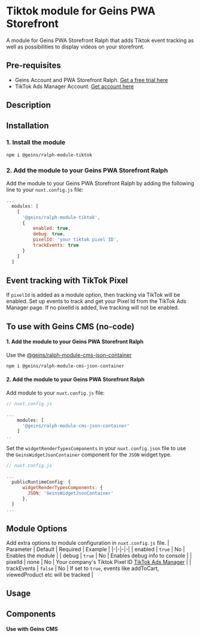 
# Tiktok module for Geins PWA Storefront

A module for Geins PWA Storefront Ralph that adds Tiktok event tracking as well as possibilities to display videos on your storefront.

## Pre-requisites

- Geins Account and PWA Storefront Ralph. [Get a free trial here](https://www.geins.io)
- TikTok Ads Manager Account. [Get account here](https://ads.tiktok.com/i18n/home)

## Description

## Installation

### 1. Install the module

```bash
npm i @geins/ralph-module-tiktok
```

### 2. Add the module to your Geins PWA Storefront Ralph

Add the module to your Geins PWA Storefront Ralph by adding the following line to your `nuxt.config.js` file:

```js
...
  modules: [
    [
      '@geins/ralph-module-tiktok',
      {
          enabled: true,
          debug: true,
          pixelId: 'your tiktok pixel ID',
          trackEvents: true
      }
    ]
  ]
```
## Event tracking with TikTok Pixel

If `pixelId` is added as a module option, then tracking via TikTok will be enabled. Set up events to track and get your Pixel Id from the TikTok Ads Manager page. If no pixelId is added, live tracking will not be enabled.

## To use with Geins CMS (no-code)

#### 1. Add the module to your Geins PWA Storefront Ralph

Use the [@geins/ralph-module-cms-json-container](https://www.npmjs.com/package/@geins/ralph-module-cms-json-container)

```bash
npm i @geins/ralph-module-cms-json-container
```

#### 2. Add the module to your Geins PWA Storefront Ralph

Add module to your `nuxt.config.js` file:

```js
// nuxt.config.js

...
    modules: [
      '@geins/ralph-module-cms-json-container'
    ]
..
```

Set the `widgetRenderTypesComponents` in your `nuxt.config.json` file to use the `GeinsWidgetJsonContainer` component for the `JSON` widget type.

```js
// nuxt.config.js

...
  publicRuntimeConfig: {
      widgetRenderTypesComponents: {
        JSON: 'GeinsWidgetJsonContainer'
      },
  }
...
```

## Module Options

Add extra options to module configuration in `nuxt.config.js` file.
| Parameter | Default | Required | Example |
|-|-|-|-|
| enabled | `true` | No | Enables the module |
| debug | `true` | No | Enables debug info to console |
| pixelId | none | No | Your company's Tiktok Pixel ID [TikTok Ads Manager](https://ads.tiktok.com) |
| trackEvents | `false` | No | If set to `true`, events like addToCart, viewedProduct etc will be tracked |

## Usage

## Components

#### Use with Geins CMS
